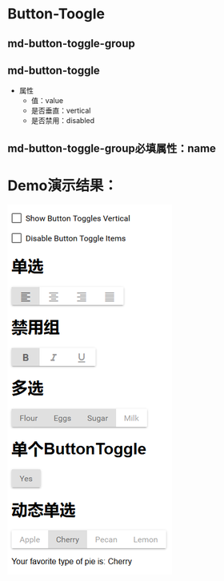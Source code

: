 # Button-Toogle
## md-button-toggle-group
## md-button-toggle
* 属性
	* 值：value
	* 是否垂直：vertical
	* 是否禁用：disabled
## md-button-toggle-group必填属性：name

# Demo演示结果：
![Demo](button-toggle_demo.png)